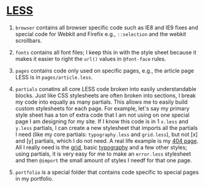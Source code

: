 # [LESS](http://lesscss.org)

1. `browser` contains all browser specific code such as IE8 and IE9 fixes and special code for Webkit and Firefix e.g., `::selection` and the webkit scrollbars.

2. `fonts` contains all font files; I keep this in with the style sheet because it makes it easier to right the `url()` values in `@font-face` rules.

3. `pages` contains code only used on specific pages, e.g., the article page LESS is in `pages/article.less`.

4. `partials` conatins all core LESS code broken into easily understandable blocks. Just like CSS stylesheets are often broken into sections, I break my code into equally as many partials. This allows me to easily build custom stylesheets for each page. For example, let's say my primary style sheet has a ton of extra code that I am not using on one special page I am designing for my site. If I know this code is in 1 `x.less` and `y.less` partials, I can create a new stylesheet that imports all the partials I need (like my core partials: `typography.less` and `grid.less`), but not [x] and [y] partials, which I do not need. A real life example is my [404 page][1]. All I really need is the [grid][2], basic [typography][3] and a few other styles; using partials, it is very easy for me to make an `error.less` stylesheet and then `@import` the small amount of styles I needf for that one page.

5. `portfolio` is a special folder that contains code specific to special pages in my portfolio.

[1]: error.less
[2]: partial/grid.less
[3]: partial/typography.less
